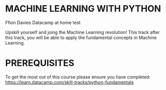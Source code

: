 # MACHINE LEARNING WITH PYTHON

Ffion Davies Datacamp at home test

Upskill yourself and joing the Machine Learning revolution! This track after this track, you will be able to apply the fundamental concepts in Machine Learning. 

# PREREQUISITES

To get the most out of this course please ensure you have completed: https://learn.datacamp.com/skill-tracks/python-fundamentals


